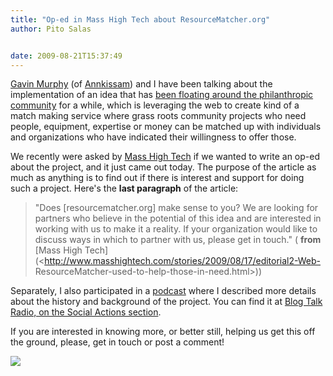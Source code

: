 ```yaml
---
title: "Op-ed in Mass High Tech about ResourceMatcher.org"
author: Pito Salas


date: 2009-08-21T15:37:49
---
```




[Gavin Murphy](<http://www.linkedin.com/in/gavinmurphy>) (of
[Annkissam](<http://www.annkissam.com/>)) and I have been talking about the
implementation of an idea that has [been floating around the philanthropic
community](<http://munnecke.com/blog/?tag=microphilanthropy>) for a while,
which is leveraging the web to create kind of a match making service where
grass roots community projects who need people, equipment, expertise or money
can be matched up with individuals and organizations who have indicated their
willingness to offer those.

We recently were asked by [Mass High Tech](<http://www.masshightech.com/>) if
we wanted to write an op-ed about the project, and it just came out today. The
purpose of the article as much as anything is to find out if there is interest
and support for doing such a project. Here's the **last paragraph** of the
article:

> "Does [resourcematcher.org] make sense to you? We are looking for partners
> who believe in the potential of this idea and are interested in working with
> us to make it a reality. If your organization would like to discuss ways in
> which to partner with us, please get in touch." ( **from** [Mass High
> Tech](<http://www.masshightech.com/stories/2009/08/17/editorial2-Web-
> ResourceMatcher-used-to-help-those-in-need.html>))

Separately, I also participated in a [podcast](<http://ow.ly/kCt9>) where I
described more details about the history and background of the project. You
can find it at [Blog Talk Radio, on the Social Actions
section](<http://ow.ly/kCt9>).

If you are interested in knowing more, or better still, helping us get this
off the ground, please, get in touch or post a comment!

![](https://i0.wp.com/img.zemanta.com/pixy.gif?w=584)


